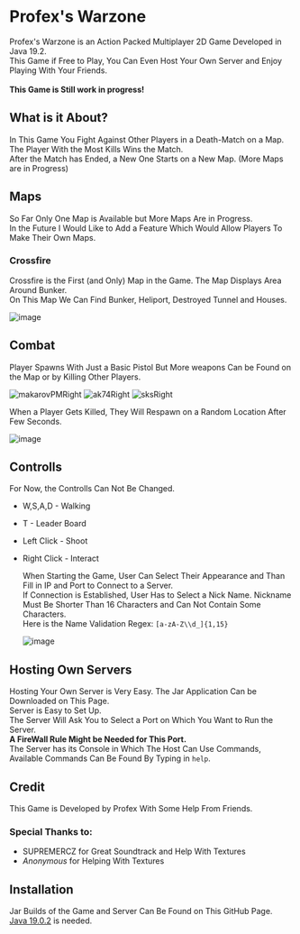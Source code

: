 <h1>Profex's Warzone</h1>

Profex's Warzone is an Action Packed Multiplayer 2D Game Developed in Java 19.2. <br>
This Game if Free to Play, You Can Even Host Your Own Server and Enjoy Playing With Your Friends.<br> <br>
**This Game is Still work in progress!**

<h2>What is it About?</h2>

In This Game You Fight Against Other Players in a Death-Match on a Map.<br>
The Player With the Most Kills Wins the Match.<br>
After the Match has Ended, a New One Starts on a New Map. (More Maps are in Progress)

<h2>Maps</h2>

So Far Only One Map is Available but More Maps Are in Progress. <br>
In the Future I Would Like to Add a Feature Which Would Allow Players To Make Their Own Maps.

<h3>Crossfire</h3>
Crossfire is the First (and Only) Map in the Game. The Map Displays Area Around Bunker.<br>
On This Map We Can Find Bunker, Heliport, Destroyed Tunnel and Houses. <br>

![image](https://github.com/Profex993/java-multiplayer-game/assets/68472681/cadee7ad-1bea-4ac9-aca1-0beed3ff8439)

<h2>Combat</h2>
Player Spawns With Just a Basic Pistol But More weapons Can be Found on the Map or by Killing Other Players.

![makarovPMRight](https://github.com/Profex993/java-multiplayer-game/assets/68472681/b01f6333-4b87-4f80-b9c1-8b7bde536ee0)
![ak74Right](https://github.com/Profex993/java-multiplayer-game/assets/68472681/2b9df08c-cfde-45c6-aa74-7cd9a8cacdaf)
![sksRight](https://github.com/Profex993/java-multiplayer-game/assets/68472681/b4dfde82-db9e-41a3-8b26-a676c0510236)

When a Player Gets Killed, They Will Respawn on a Random Location After Few Seconds.

![image](https://github.com/Profex993/java-multiplayer-game/assets/68472681/ed89f272-4837-4497-806b-2151dcd8db90)

<h2>Controlls</h2>
For Now, the Controlls Can Not Be Changed.

- W,S,A,D - Walking
- T - Leader Board
- Left Click - Shoot
- Right Click - Interact

  When Starting the Game, User Can Select Their Appearance and Than Fill in IP and Port to Connect to a Server. <br>
  If Connection is Established, User Has to Select a Nick Name. Nickname Must Be Shorter Than 16 Characters and Can Not Contain Some Characters. <br>
  Here is the Name Validation Regex: ```[a-zA-Z\\d_]{1,15}```

  ![image](https://github.com/Profex993/java-multiplayer-game/assets/68472681/054935f3-8085-49dd-a375-acb4b8d0439f)


<h2>Hosting Own Servers</h2>

Hosting Your Own Server is Very Easy. The Jar Application Can be Downloaded on This Page. <br>
Server is Easy to Set Up.<br>
The Server Will Ask You to Select a Port on Which You Want to Run the Server. <br>
<strong>A FireWall Rule Might be Needed for This Port.</strong> <br>
The Server has its Console in Which The Host Can Use Commands, Available Commands Can Be Found By Typing in  ```help```.

<h2>Credit</h2>

This Game is Developed by Profex With Some Help From Friends. <br>

<h3>Special Thanks to:</h3>

- SUPREMERCZ for Great Soundtrack and Help With Textures
- *Anonymous* for Helping With Textures

<h2>Installation</h2>

Jar Builds of the Game and Server Can Be Found on This GitHub Page.<br>
[Java 19.0.2](https://www.oracle.com/java/technologies/javase/jdk19-archive-downloads.html) is needed.
